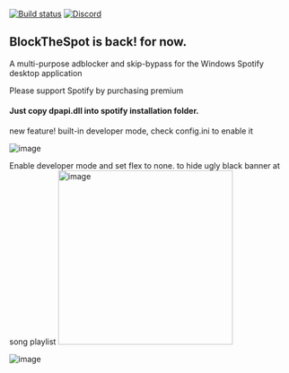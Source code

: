 [![Build status](https://ci.appveyor.com/api/projects/status/31l6ynm0a1fhr2vs/branch/master?svg=true)](https://ci.appveyor.com/project/mrpond/blockthespot/branch/master) [![Discord](https://discord.com/api/guilds/807273906872123412/widget.png)](https://discord.gg/p43cusgUPm)


## BlockTheSpot is back! for now. 

A multi-purpose adblocker and skip-bypass for the Windows Spotify desktop application

Please support Spotify by purchasing premium

#### Just copy dpapi.dll into spotify installation folder.

new feature! 
built-in developer mode, check config.ini to enable it

![image](https://user-images.githubusercontent.com/18654771/227779089-aaad8aa1-cb1f-4837-aee9-e5885d3584e9.png)

Enable developer mode and set flex to none. to hide ugly black banner at song playlist
<img width="311" alt="image" src="https://user-images.githubusercontent.com/18654771/227779193-3ecbc88a-43fa-4d49-b891-89de9cc49f4e.png">

![image](https://user-images.githubusercontent.com/18654771/227779047-f708dc3e-105e-4d3e-b445-8db09b9968c5.png)
